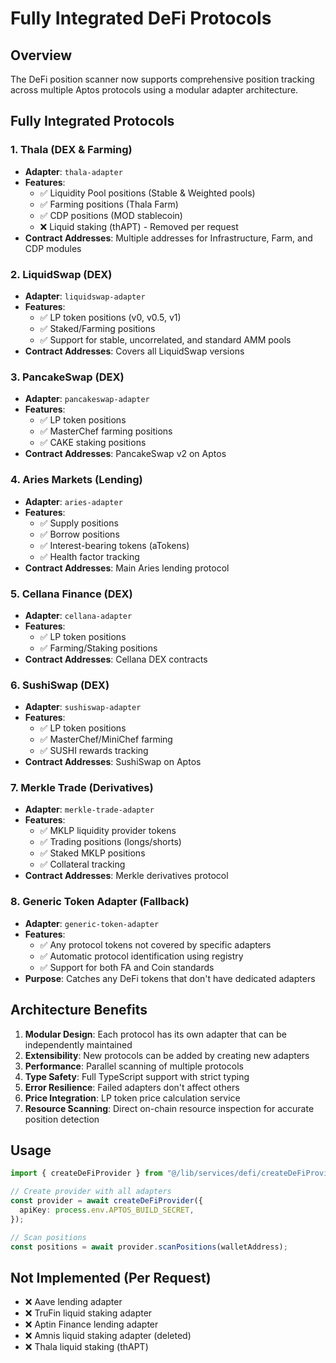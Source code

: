 # Fully Integrated DeFi Protocols

## Overview

The DeFi position scanner now supports comprehensive position tracking across multiple Aptos protocols using a modular adapter architecture.

## Fully Integrated Protocols

### 1. **Thala** (DEX & Farming)

- **Adapter**: `thala-adapter`
- **Features**:
  - ✅ Liquidity Pool positions (Stable & Weighted pools)
  - ✅ Farming positions (Thala Farm)
  - ✅ CDP positions (MOD stablecoin)
  - ❌ Liquid staking (thAPT) - Removed per request
- **Contract Addresses**: Multiple addresses for Infrastructure, Farm, and CDP modules

### 2. **LiquidSwap** (DEX)

- **Adapter**: `liquidswap-adapter`
- **Features**:
  - ✅ LP token positions (v0, v0.5, v1)
  - ✅ Staked/Farming positions
  - ✅ Support for stable, uncorrelated, and standard AMM pools
- **Contract Addresses**: Covers all LiquidSwap versions

### 3. **PancakeSwap** (DEX)

- **Adapter**: `pancakeswap-adapter`
- **Features**:
  - ✅ LP token positions
  - ✅ MasterChef farming positions
  - ✅ CAKE staking positions
- **Contract Addresses**: PancakeSwap v2 on Aptos

### 4. **Aries Markets** (Lending)

- **Adapter**: `aries-adapter`
- **Features**:
  - ✅ Supply positions
  - ✅ Borrow positions
  - ✅ Interest-bearing tokens (aTokens)
  - ✅ Health factor tracking
- **Contract Addresses**: Main Aries lending protocol

### 5. **Cellana Finance** (DEX)

- **Adapter**: `cellana-adapter`
- **Features**:
  - ✅ LP token positions
  - ✅ Farming/Staking positions
- **Contract Addresses**: Cellana DEX contracts

### 6. **SushiSwap** (DEX)

- **Adapter**: `sushiswap-adapter`
- **Features**:
  - ✅ LP token positions
  - ✅ MasterChef/MiniChef farming
  - ✅ SUSHI rewards tracking
- **Contract Addresses**: SushiSwap on Aptos

### 7. **Merkle Trade** (Derivatives)

- **Adapter**: `merkle-trade-adapter`
- **Features**:
  - ✅ MKLP liquidity provider tokens
  - ✅ Trading positions (longs/shorts)
  - ✅ Staked MKLP positions
  - ✅ Collateral tracking
- **Contract Addresses**: Merkle derivatives protocol

### 8. **Generic Token Adapter** (Fallback)

- **Adapter**: `generic-token-adapter`
- **Features**:
  - ✅ Any protocol tokens not covered by specific adapters
  - ✅ Automatic protocol identification using registry
  - ✅ Support for both FA and Coin standards
- **Purpose**: Catches any DeFi tokens that don't have dedicated adapters

## Architecture Benefits

1. **Modular Design**: Each protocol has its own adapter that can be independently maintained
2. **Extensibility**: New protocols can be added by creating new adapters
3. **Performance**: Parallel scanning of multiple protocols
4. **Type Safety**: Full TypeScript support with strict typing
5. **Error Resilience**: Failed adapters don't affect others
6. **Price Integration**: LP token price calculation service
7. **Resource Scanning**: Direct on-chain resource inspection for accurate position detection

## Usage

```typescript
import { createDeFiProvider } from "@/lib/services/defi/createDeFiProvider";

// Create provider with all adapters
const provider = await createDeFiProvider({
  apiKey: process.env.APTOS_BUILD_SECRET,
});

// Scan positions
const positions = await provider.scanPositions(walletAddress);
```

## Not Implemented (Per Request)

- ❌ Aave lending adapter
- ❌ TruFin liquid staking adapter
- ❌ Aptin Finance lending adapter
- ❌ Amnis liquid staking adapter (deleted)
- ❌ Thala liquid staking (thAPT)
